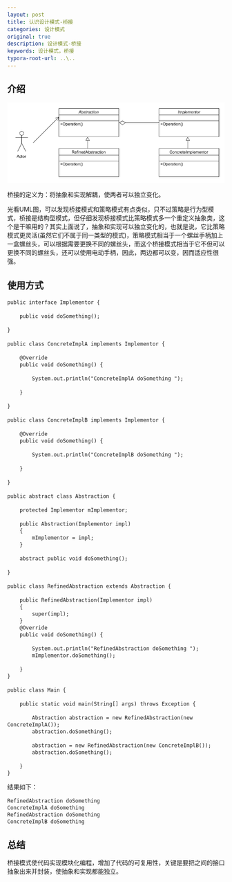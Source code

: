 ```yaml
---
layout: post
title: 认识设计模式-桥接
categories: 设计模式
original: true
description: 设计模式-桥接
keywords: 设计模式，桥接
typora-root-url: ..\..
---
```


[1]:/images/design/bridge.png

## 介绍

![img][1]

桥接的定义为：将抽象和实现解耦，使两者可以独立变化。

光看UML图，可以发现桥接模式和策略模式有点类似，只不过策略是行为型模式，桥接是结构型模式，但仔细发现桥接模式比策略模式多一个重定义抽象类，这个是干嘛用的？其实上面说了，抽象和实现可以独立变化的，也就是说，它比策略模式更灵活(虽然它们不属于同一类型的模式)，策略模式相当于一个螺丝手柄加上一盒螺丝头，可以根据需要更换不同的螺丝头，而这个桥接模式相当于它不但可以更换不同的螺丝头，还可以使用电动手柄，因此，两边都可以变，因而适应性很强。

## 使用方式

	public interface Implementor {
	
	    public void doSomething();
	
	}
	
	public class ConcreteImplA implements Implementor {
	    
	    @Override
	    public void doSomething() {
	
	        System.out.println("ConcreteImplA doSomething ");
	
	    }
	
	}
	
	public class ConcreteImplB implements Implementor {
	    
	    @Override
	    public void doSomething() {
	
	        System.out.println("ConcreteImplB doSomething ");
	
	    }
	
	}
	
	public abstract class Abstraction {
	
	    protected Implementor mImplementor;
	
	    public Abstraction(Implementor impl)
	    {
	        mImplementor = impl;
	    }
	
	    abstract public void doSomething();
	
	}
	
	public class RefinedAbstraction extends Abstraction {
	
	    public RefinedAbstraction(Implementor impl)
	    {
	        super(impl);
	    }
	    @Override
	    public void doSomething() {
	
	        System.out.println("RefinedAbstraction doSomething ");
	        mImplementor.doSomething();
	
	    }
	}
	
	public class Main {
	
	    public static void main(String[] args) throws Exception {
	
	        Abstraction abstraction = new RefinedAbstraction(new ConcreteImplA());
	        abstraction.doSomething();
	
	        abstraction = new RefinedAbstraction(new ConcreteImplB());
	        abstraction.doSomething();
	
	    }
	}


结果如下：

	RefinedAbstraction doSomething 
	ConcreteImplA doSomething 
	RefinedAbstraction doSomething 
	ConcreteImplB doSomething 

## 总结

桥接模式使代码实现模块化编程，增加了代码的可复用性，关键是要把之间的接口抽象出来并封装，使抽象和实现都能独立。